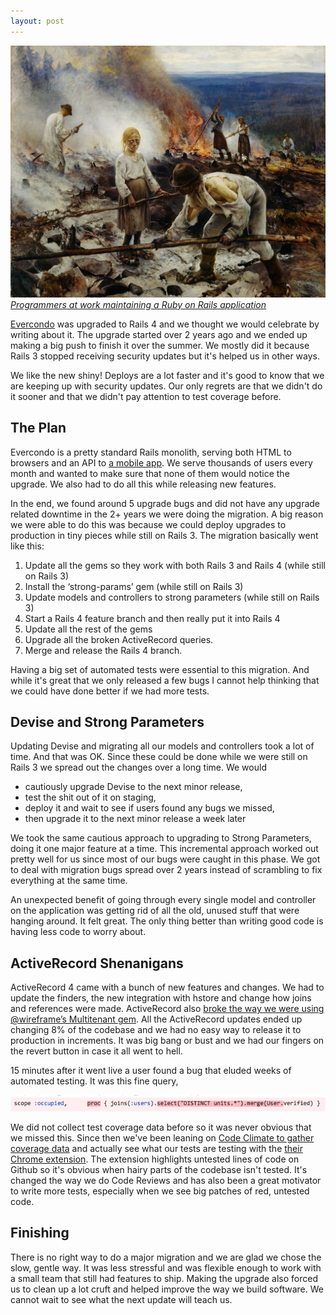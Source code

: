 ```yaml
---
layout: post
---
```

<p class='text-center'>
  <img src='/images/rails3-intro.png' alt='Classic Programmer Paintings: Programmers at work maintaining a Ruby on Rails application' class='img-rounded img-responsive' />
  <a  href='http://classicprogrammerpaintings.com/post/142737403879/programmers-at-work-maintaining-a-ruby-on-rails'>
    <em>Programmers at work maintaining a Ruby on Rails application</em>
  </a>
</p>

[Evercondo](http://app.evercondo.com) was upgraded to Rails 4 and we thought we would celebrate by writing about it. The upgrade started over 2 years ago and we ended up making a big push to finish it over the summer. We mostly did it because Rails 3 stopped receiving security updates but it's helped us in other ways.

We like the new shiny! Deploys are a lot faster and it's good to know that we are keeping up with security updates. Our only regrets are that we didn't do it sooner and that we didn't pay attention to test coverage before.

## The Plan

Evercondo is a pretty standard Rails monolith, serving both HTML to browsers and an API to [a mobile app](https://itunes.apple.com/us/app/evercondo-smart-condo-living/id1121372160). We serve thousands of users every month and wanted to make sure that none of them would notice the upgrade. We also had to do all this while releasing new features.

In the end, we found around 5 upgrade bugs and did not have any upgrade related downtime in the 2+ years we were doing the migration. A big reason we were able to do this was because we could deploy upgrades to production in tiny pieces while still on Rails 3. The migration basically went like this:

1. Update all the gems so they work with both Rails 3 and Rails 4 (while still on Rails 3)
2. Install the ‘strong-params’ gem (while still on Rails 3)
3. Update models and controllers to strong parameters (while still on Rails 3)
4. Start a Rails 4 feature branch and then really put it into Rails 4
5. Update all the rest of the gems
6. Upgrade all the broken ActiveRecord queries.
7. Merge and release the Rails 4 branch.

Having a big set of automated tests were essential to this migration. And while it's great that we only released a few bugs I cannot help thinking that we could have done better if we had more tests.

## Devise and Strong Parameters

Updating Devise and migrating all our models and controllers took a lot of time. And that was OK. Since these could be done while we were still on Rails 3 we spread out the changes over a long time. We would

- cautiously upgrade Devise to the next minor release,
- test the shit out of it on staging,
- deploy it and wait to see if users found any bugs we missed,
- then upgrade it to the next minor release a week later

We took the same cautious approach to upgrading to Strong Parameters, doing it one major feature at a time. This incremental approach worked out pretty well for us since most of our bugs were caught in this phase. We got to deal with migration bugs spread over 2 years instead of scrambling to fix everything at the same time.

An unexpected benefit of going through every single model and controller on the application was getting rid of all the old, unused stuff that were hanging around. It felt great. The only thing better than writing good code is having less code to worry about.

## ActiveRecord Shenanigans

ActiveRecord 4 came with a bunch of new features and changes. We had to update the finders, the new integration with hstore and change how joins and references were made. ActiveRecord also [broke the way we were using @wireframe’s Multitenant gem](https://github.com/wireframe/multitenant/pull/16). All the ActiveRecord updates ended up changing 8% of the codebase and we had no easy way to release it to production in increments. It was big bang or bust and we had our fingers on the revert button in case it all went to hell.


15 minutes after it went live a user found a bug that eluded weeks of automated testing. It was this fine query,

<img src='/images/rails3-conclusion.png' class='img-responsive' />

We did not collect test coverage data before so it was never obvious that we missed this. Since then we've been leaning on [Code Climate to gather coverage data](https://docs.codeclimate.com/v1.0/docs/setting-up-test-coverage) and actually see what our tests are testing with the [their Chrome extension](https://codeclimate.com/browser-extension/). The extension highlights untested lines of code on Github so it's obvious when hairy parts of the codebase isn't tested. It's changed the way we do Code Reviews and has also been a great motivator to write more tests, especially when we see big patches of red, untested code.

## Finishing

There is no right way to do a major migration and we are glad we chose the slow, gentle way. It was less stressful and was flexible enough to work with a small team that still had features to ship. Making the upgrade also forced us to clean up a lot cruft and helped improve the way we build software. We cannot wait to see what the next update will teach us.